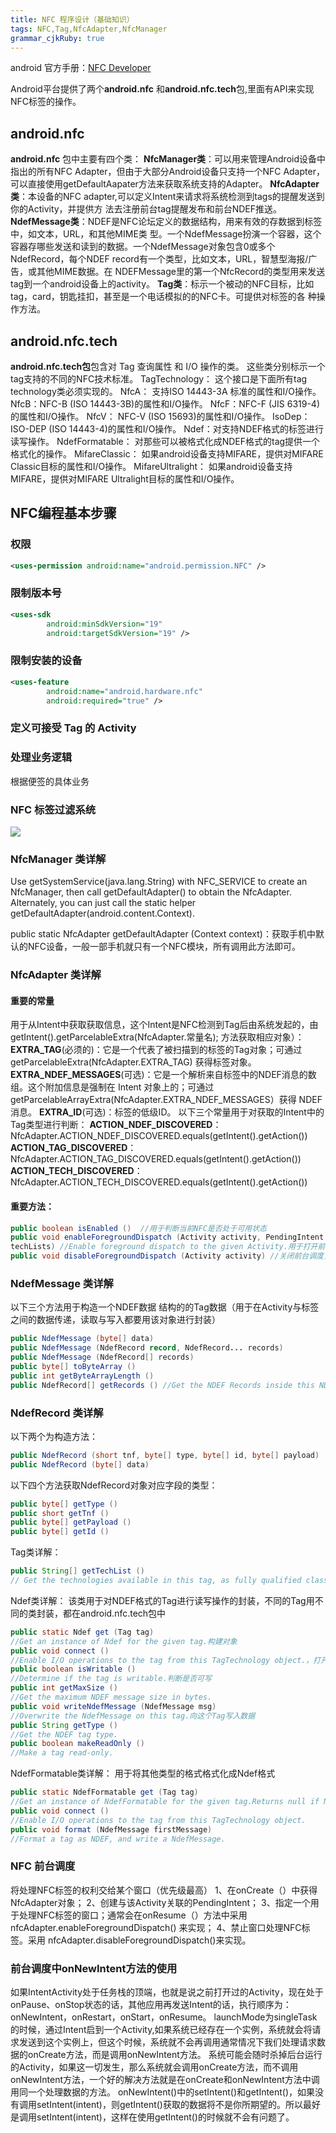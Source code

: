 ```yaml
---
title: NFC 程序设计（基础知识）
tags: NFC,Tag,NfcAdapter,NfcManager
grammar_cjkRuby: true
---
```

android 官方手册：[NFC Developer][1]

Android平台提供了两个**android.nfc** 和**android.nfc.tech**包,里面有API来实现NFC标签的操作。

## android.nfc
**android.nfc** 包中主要有四个类：
**NfcManager类**：可以用来管理Android设备中指出的所有NFC Adapter，但由于大部分Android设备只支持一个NFC
Adapter，可以直接使用getDefaultAapater方法来获取系统支持的Adapter。
**NfcAdapter类**：本设备的NFC adapter,可以定义Intent来请求将系统检测到tags的提醒发送到你的Activity，并提供方
法去注册前台tag提醒发布和前台NDEF推送。
**NdefMessage类**：NDEF是NFC论坛定义的数据结构，用来有效的存数据到标签中，如文本，URL，和其他MIME类
型。一个NdefMessage扮演一个容器，这个容器存哪些发送和读到的数据。一个NdefMessage对象包含0或多个
NdefRecord，每个NDEF record有一个类型，比如文本，URL，智慧型海报/广告，或其他MIME数据。在
NDEFMessage里的第一个NfcRecord的类型用来发送tag到一个android设备上的activity。
**Tag类**：标示一个被动的NFC目标，比如tag，card，钥匙挂扣，甚至是一个电话模拟的的NFC卡。可提供对标签的各
种操作方法。

## android.nfc.tech
**android.nfc.tech包**包含对 Tag 查询属性 和 I/O 操作的类。
这些类分别标示一个tag支持的不同的NFC技术标准。
TagTechnology： 这个接口是下面所有tag technology类必须实现的。
NfcA： 支持ISO 14443-3A 标准的属性和I/O操作。
NfcB：NFC-B (ISO 14443-3B)的属性和I/O操作。
NfcF：NFC-F (JIS 6319-4)的属性和I/O操作。
NfcV： NFC-V (ISO 15693)的属性和I/O操作。
IsoDep：ISO-DEP (ISO 14443-4)的属性和I/O操作。
Ndef：对支持NDEF格式的标签进行读写操作。
NdefFormatable： 对那些可以被格式化成NDEF格式的tag提供一个格式化的操作。
MifareClassic： 如果android设备支持MIFARE，提供对MIFARE Classic目标的属性和I/O操作。
MifareUltralight： 如果android设备支持MIFARE，提供对MIFARE Ultralight目标的属性和I/O操作。


## NFC编程基本步骤
### 权限
```xml
<uses-permission android:name="android.permission.NFC" />
```
### 限制版本号
```xml
<uses-sdk
        android:minSdkVersion="19"
        android:targetSdkVersion="19" />
```
### 限制安装的设备
```xml
<uses-feature
        android:name="android.hardware.nfc"
        android:required="true" />
```
### 定义可接受 Tag 的 Activity
### 处理业务逻辑
根据便签的具体业务

### NFC 标签过滤系统
![](http://ww3.sinaimg.cn/large/ba061518gw1f5556j9ytbj20lf0awjse.jpg)

### NfcManager 类详解
Use getSystemService(java.lang.String) with NFC_SERVICE to create an NfcManager, then call getDefaultAdapter() to obtain the NfcAdapter.
Alternately, you can just call the static helper getDefaultAdapter(android.content.Context).

public static NfcAdapter getDefaultAdapter (Context context)：获取手机中默认的NFC设备，一般一部手机就只有一个NFC模块，所有调用此方法即可。

### NfcAdapter 类详解
#### **重要的常量**
用于从Intent中获取获取信息，这个Intent是NFC检测到Tag后由系统发起的，由 getIntent().getParcelableExtra(NfcAdapter.常量名); 方法获取相应对象）：
**EXTRA_TAG**(必须的)：它是一个代表了被扫描到的标签的Tag对象；可通过 getParcelableExtra(NfcAdapter.EXTRA_TAG) 获得标签对象。
**EXTRA_NDEF_MESSAGES**(可选)：它是一个解析来自标签中的NDEF消息的数组。这个附加信息是强制在 Intent 对象上的；可通过 getParcelableArrayExtra(NfcAdapter.EXTRA_NDEF_MESSAGES）获得 NDEF 消息。
**EXTRA_ID**(可选)：标签的低级ID。
以下三个常量用于对获取的Intent中的Tag类型进行判断：
**ACTION_NDEF_DISCOVERED**：NfcAdapter.ACTION_NDEF_DISCOVERED.equals(getIntent().getAction())
**ACTION_TAG_DISCOVERED**：NfcAdapter.ACTION_TAG_DISCOVERED.equals(getIntent().getAction())
**ACTION_TECH_DISCOVERED**：NfcAdapter.ACTION_TECH_DISCOVERED.equals(getIntent().getAction())
#### **重要方法：**
```java
public boolean isEnabled ()  //用于判断当前NFC是否处于可用状态
public void enableForegroundDispatch (Activity activity, PendingIntent intent, IntentFilter[] filters, String[][]
techLists) //Enable foreground dispatch to the given Activity.用于打开前台调度（拥有最高的权限），当这个Activity 位于前台（前台进程），即可调用这个方法开启前台调度，一般位于onResume()回调方法中
public void disableForegroundDispatch (Activity activity) //关闭前台调度，一般位于onPause()回调方法中
```

### NdefMessage 类详解
以下三个方法用于构造一个NDEF数据 结构的的Tag数据（用于在Activity与标签之间的数据传递，读取与写入都要用该对象进行封装）
```java
public NdefMessage (byte[] data)
public NdefMessage (NdefRecord record, NdefRecord... records)
public NdefMessage (NdefRecord[] records)
public byte[] toByteArray ()
public int getByteArrayLength ()
public NdefRecord[] getRecords () //Get the NDEF Records inside this NDEF Message.
```

### NdefRecord 类详解
以下两个为构造方法：
```java
public NdefRecord (short tnf, byte[] type, byte[] id, byte[] payload)
public NdefRecord (byte[] data)
```
以下四个方法获取NdefRecord对象对应字段的类型：
```java
public byte[] getType ()
public short getTnf ()
public byte[] getPayload ()
public byte[] getId ()
```
Tag类详解：
```java
public String[] getTechList ()
// Get the technologies available in this tag, as fully qualified class names.
```
Ndef类详解：
该类用于对NDEF格式的Tag进行读写操作的封装，不同的Tag用不同的类封装，都在android.nfc.tech包中
```java
public static Ndef get (Tag tag)  
//Get an instance of Ndef for the given tag.构建对象
public void connect ()
//Enable I/O operations to the tag from this TagTechnology object.，打开I/O操作
public boolean isWritable ()
//Determine if the tag is writable.判断是否可写
public int getMaxSize ()
//Get the maximum NDEF message size in bytes.
public void writeNdefMessage (NdefMessage msg) 
//Overwrite the NdefMessage on this tag.向这个Tag写入数据
public String getType () 
//Get the NDEF tag type.
public boolean makeReadOnly () 
//Make a tag read-only.
```
NdefFormatable类详解：
用于将其他类型的格式格式化成Ndef格式
```java
public static NdefFormatable get (Tag tag)
//Get an instance of NdefFormatable for the given tag.Returns null if NdefFormatable was not enumerated in getTechList(). This indicates the tag is not NDEF formatable by this Android device.
public void connect ()
//Enable I/O operations to the tag from this TagTechnology object.
public void format (NdefMessage firstMessage)
//Format a tag as NDEF, and write a NdefMessage.
```
### NFC 前台调度
将处理NFC标签的权利交给某个窗口（优先级最高）
1、在onCreate（）中获得NfcAdapter对象；
2、创建与该Activity关联的PendingIntent；
3、指定一个用于处理NFC标签的窗口；通常会在onResume（）方法中采用nfcAdapter.enableForegroundDispatch()
来实现；
4、禁止窗口处理NFC标签。采用 nfcAdapter.disableForegroundDispatch()来实现。
### 前台调度中onNewIntent方法的使用
如果IntentActivity处于任务栈的顶端，也就是说之前打开过的Activity，现在处于onPause、onStop状态的话，其他应用再发送Intent的话，执行顺序为：
onNewIntent，onRestart，onStart，onResume。
launchMode为singleTask的时候，通过Intent启到一个Activity,如果系统已经存在一个实例，系统就会将请求发送到这个实例上，但这个时候，系统就不会再调用通常情况下我们处理请求数据的onCreate方法，而是调用onNewIntent方法。
系统可能会随时杀掉后台运行的Activity，如果这一切发生，那么系统就会调用onCreate方法，而不调用onNewIntent方法，一个好的解决方法就是在onCreate和onNewIntent方法中调用同一个处理数据的方法。
onNewIntent()中的setIntent()和getIntent()，如果没有调用setIntent(intent)，则getIntent()获取的数据将不是你所期望的。所以最好是调用setIntent(intent)，这样在使用getIntent()的时候就不会有问题了。

  [1]: https://developer.android.com/reference/android/nfc/package-summary.html